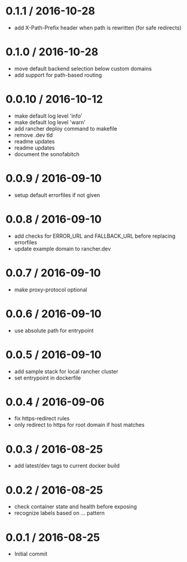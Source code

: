 
0.1.1 / 2016-10-28
==================

  * add X-Path-Prefix header when path is rewritten (for safe redirects)

0.1.0 / 2016-10-28
==================

  * move default backend selection below custom domains
  * add support for path-based routing

0.0.10 / 2016-10-12
===================

  * make default log level 'info'
  * make default log level 'warn'
  * add rancher deploy command to makefile
  * remove .dev tld
  * readme updates
  * readme updates
  * document the sonofabitch

0.0.9 / 2016-09-10
==================

  * setup default errorfiles if not given

0.0.8 / 2016-09-10
==================

  * add checks for ERROR_URL and FALLBACK_URL before replacing errorfiles
  * update example domain to rancher.dev

0.0.7 / 2016-09-10
==================

  * make proxy-protocol optional

0.0.6 / 2016-09-10
==================

  * use absolute path for entrypoint

0.0.5 / 2016-09-10
==================

  * add sample stack for local rancher cluster
  * set entrypoint in dockerfile

0.0.4 / 2016-09-06
==================

  * fix https-redirect rules
  * only redirect to https for root domain if host matches

0.0.3 / 2016-08-25
==================

  * add latest/dev tags to current docker build

0.0.2 / 2016-08-25
==================

  * check container state and health before exposing
  * recognize labels based on <stack>.<service>.<port>.<key> pattern

0.0.1 / 2016-08-25
==================

  * Initial commit
